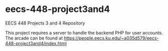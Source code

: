 # eecs-448-project3and4
EECS 448 Projects 3 and 4 Repository

This project requires a server to handle the backend PHP for user accounts.  The arcade can be found at https://people.eecs.ku.edu/~a035d579/eecs-448-project3and4/index.html
